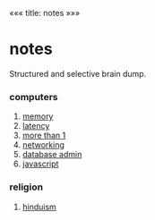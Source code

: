 «««
title: notes
»»»

# notes

Structured and selective brain dump.

### computers

1. [memory](https://lwn.net/Articles/250967/)
2. [latency](https://gist.github.com/jboner/2841832)
3. [more than 1](/notes/more-than-1)
4. [networking](/notes/networking)
5. [database admin](/notes/database-admin)
6. [javascript](/notes/javascript)

### religion

1. [hinduism](/notes/hinduism)